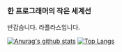 ### 한 프로그래머의 작은 세계선
반갑습니다. 라플라스입니다.

[![Anurag's github stats](https://github-readme-stats.vercel.app/api?username=zhjlee11&show_icons=false)](https://github.com/anuraghazra/github-readme-stats)
[![Top Langs](https://github-readme-stats.vercel.app/api/top-langs/?username=zhjlee11&layout=compact)](https://github.com/anuraghazra/github-readme-stats)

<!--
**zhjlee11/zhjlee11** is a ✨ _special_ ✨ repository because its `README.md` (this file) appears on your GitHub profile.

Here are some ideas to get you started:

- 🔭 I’m currently working on ...
- 🌱 I’m currently learning ...
- 👯 I’m looking to collaborate on ...
- 🤔 I’m looking for help with ...
- 💬 Ask me about ...
- 📫 How to reach me: ...
- 😄 Pronouns: ...
- ⚡ Fun fact: ...
-->

